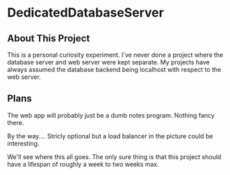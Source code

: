# DedicatedDatabaseServer

## About This Project
This is a personal curiosity experiment.  I've never done a project where the database server and web server were
kept separate.  My projects have always assumed the database backend being localhost with respect to the web server.

## Plans
The web app will probably just be a dumb notes program.  Nothing fancy there.
  
By the way.... Stricly optional but a load balancer in the picture could be interesting.

We'll see where this all goes.  The only sure thing is that this project should have a lifespan of roughly a week to
two weeks max.